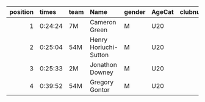 |   position | times   | team   | Name                  | gender   | AgeCat   |   clubnumber | Club name         | Website                            |   finishPosition |
|-----------:|:--------|:-------|:----------------------|:---------|:---------|-------------:|:------------------|:-----------------------------------|-----------------:|
|          1 | 0:24:24 | 7M     | Cameron Green         | M        | U20      |            7 | Giffnock North AC | https://www.giffnocknorth.co.uk/   |                3 |
|          2 | 0:25:04 | 54M    | Henry Horiuchi-Sutton | M        | U20      |           54 | VP-Glasgow        | nan                                |                7 |
|          3 | 0:25:33 | 2M     | Jonathon Downey       | M        | U20      |            2 | Kilmarnock H&AC   | http://www.kilmarnockharriers.com/ |               11 |
|          4 | 0:39:52 | 54M    | Gregory Gontor        | M        | U20      |           54 | VP-Glasgow        | nan                                |              123 |